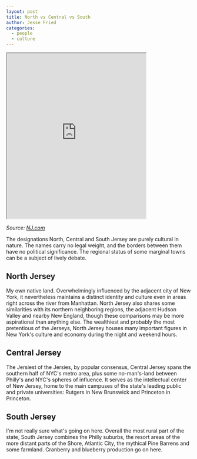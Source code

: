 ```yaml
---
layout: post
title: North vs Central vs South
author: Jesse Fried
categories:
  - people
  - culture
---
```


<iframe src="https://s3.amazonaws.com/nj-data/live-updating-map/NCSmap1.html" width="75%" height="450px"></iframe>
<p><i>Source:</i> <a href="http://www.nj.com/news/index.ssf/2015/04/mapping_njs_unofficial_north_central_and_south_jer.html#mapresults" target="_blank"><i>NJ.com</i></a></p>

The designations North, Central and South Jersey are purely cultural in nature. The names carry no legal weight, and the borders between them have no political significance. The regional status of some marginal towns can be a subject of lively debate. 

## North Jersey

My own native land. Overwhelmingly influenced by the adjacent city of New York, it nevertheless maintains a distinct identity and culture even in areas right across the river from Manhattan. North Jersey also shares some similarities with its northern neighboring regions, the adjacent Hudson Valley and nearby New England, though these comparisons may be more aspirational than anything else. The wealthiest and probably the most pretentious of the Jerseys, North Jersey houses many important figures in New York's culture and economy during the night and weekend hours. 

## Central Jersey

The Jersiest of the Jersies, by popular consensus, Central Jersey spans the southern half of NYC's metro area, plus some no-man's-land between Philly's and NYC's spheres of influence. It serves as the intellectual center of New Jersey, home to the main campuses of the state's leading public and private universities: Rutgers in New Brunswick and Princeton in Princeton. 

## South Jersey

I'm not really sure what's going on here. Overall the most rural part of the state, South Jersey combines the Philly suburbs, the resort areas of the more distant parts of the Shore, Atlantic City, the mythical Pine Barrens and some farmland. Cranberry and blueberry production go on here. 
